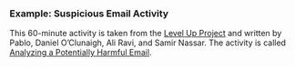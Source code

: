 ### Example: Suspicious Email Activity

This 60-minute activity is taken from the [Level Up Project](https://level-up.cc) and written by  Pablo, Daniel O’Clunaigh, Ali Ravi, and Samir Nassar. The activity is called [Analyzing a Potentially Harmful Email](https://level-up.cc/curriculum/malware-protection/using-antivirus-tools/activity-discussion/analyzing-potentially-harmful-email/l). 
